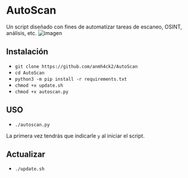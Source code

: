 # AutoScan
Un script diseñado con fines de automatizar tareas de escaneo, OSINT, análisis, etc.
![imagen](https://user-images.githubusercontent.com/116729095/202274973-fff8e9ea-3cf1-4e4b-92d8-25e5d15c5ff5.png)


## Instalación
- `git clone https://github.com/anmh4ck2/AutoScan`
- `cd AutoScan`
- `python3 -m pip install -r requirements.txt`
- `chmod +x update.sh`
- `chmod +x autoscan.py`

## USO
- `./autoscan.py`

La primera vez tendrás que indicarle `y` al iniciar el script.

## Actualizar
- `./update.sh`
